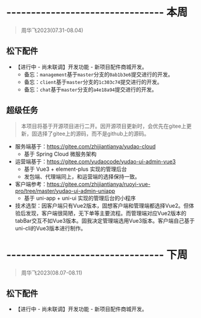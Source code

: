 # -------------------------------- 本周
> 周华飞2023(07.31-08.04)
## 松下配件
* 【进行中 - 尚未联调】开发功能 - 新项目配件商城开发。
  - 备忘：`management`基于`master`分支的`0ab1b3e6`提交进行的开发。
  - 备忘：`client`基于`master`分支的`1c303c74`提交进行的开发。
  - 备忘：`chat`基于`master`分支的`a4e18a94`提交进行的开发。
## 超级任务
> 本项目将基于开源项目进行二开。因开源项目更新时，会优先在gitee上更新，固选择了gitee上的源码，而不是github上的源码。
* 服务端基于：https://gitee.com/zhijiantianya/yudao-cloud
  - 基于 Spring Cloud 微服务架构
* 运营端基于：https://gitee.com/yudaocode/yudao-ui-admin-vue3
  - 基于 Vue3 + element-plus 实现的管理后台
  - 发包端、代理端同上，和运营端的选择保持一致。
* 客户端参考：https://gitee.com/zhijiantianya/ruoyi-vue-pro/tree/master/yudao-ui-admin-uniapp
  - 基于 uni-app + uni-ui 实现的管理后台的小程序
* 技术选型：因客户端只有Vue2版本，固想客户端和管理端都选择Vue2。但体验后发现，客户端很简陋，无下单等主要流程。而管理端对应Vue2版本的tabBar交互不如Vue3版本。固我决定管理端选用Vue3版本。客户端自己基于uni-cli的Vue3版本进行制作。

# -------------------------------- 下周
> 周华飞2023(08.07-08.11)
## 松下配件
* 【进行中 - 尚未联调】开发功能 - 新项目配件商城开发。
